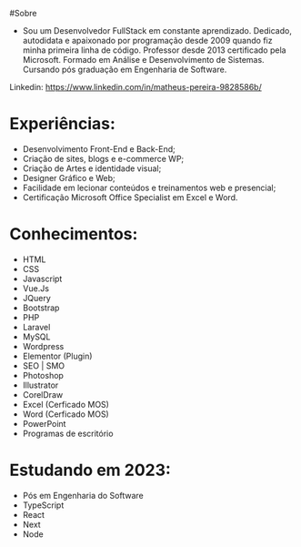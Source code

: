 #Sobre
 - Sou um Desenvolvedor FullStack em constante aprendizado. Dedicado, autodidata e apaixonado por programação desde 2009 quando fiz minha primeira linha de código. Professor desde 2013 certificado pela Microsoft. Formado em Análise e Desenvolvimento de Sistemas. Cursando pós graduação em Engenharia de Software.

Linkedin: https://www.linkedin.com/in/matheus-pereira-9828586b/

# Experiências:
- Desenvolvimento Front-End e Back-End;
- Criação de sites, blogs e e-commerce WP;
- Criação de Artes e identidade visual;
- Designer Gráfico e Web;
- Facilidade em lecionar conteúdos e treinamentos web e presencial;
- Certificação Microsoft Office Specialist em Excel e Word.

# Conhecimentos:
- HTML
- CSS
- Javascript
- Vue.Js
- JQuery
- Bootstrap
- PHP
- Laravel
- MySQL
- Wordpress
- Elementor (Plugin)
- SEO | SMO
- Photoshop
- Illustrator
- CorelDraw
- Excel (Cerficado MOS)
- Word (Cerficado MOS)
- PowerPoint
- Programas de escritório

# Estudando em 2023:
- Pós em Engenharia do Software
- TypeScript
- React
- Next
- Node
